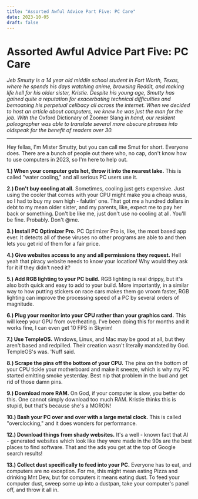 ```yaml
---
title: "Assorted Awful Advice Part Five: PC Care"
date: 2023-10-05
draft: false
---
```

# Assorted Awful Advice Part Five: PC Care

*Jeb Smutty is a 14 year old middle school student in Fort Worth, Texas, where he spends his days watching anime, browsing Reddit, and making life hell for his older sister, Kristie. Despite his young age, Smutty has gained quite a reputation for exacerbating technical difficulties and bemoaning his perpetual celibacy all across the internet. When we decided to host an article about computers, we knew he was just the man for the job. With the* Oxford Dictionary of Zoomer Slang *in hand, our resident paleographer was able to translate several more obscure phrases into oldspeak for the benefit of readers over 30.*

---

Hey fellas, I'm Mister Smutty, but you can call me Smut for short. Everyone does. There are a bunch of people out there who, no cap, don't know how to use computers in 2023, so I'm here to help out.

**1.) When your computer gets hot, throw it into the nearest lake.** This is called "water cooling," and all serious PC users use it.

**2.) Don't buy cooling at all.** Sometimes, cooling just gets expensive. Just using the cooler that comes with your CPU might make you a cheap wuss, so I had to buy my own high - falutin' one. That got me a hundred dollars in debt to my mean older sister, and my parents, like, expect me to pay her back or something. Don't be like me, just don't use no cooling at all. You'll be fine. Probably. Don't @me.

**3.) Install PC Optimizer Pro.** PC Optimizer Pro is, like, the most based app ever. It detects all of these viruses no other programs are able to and then lets you get rid of them for a fair price.

**4.) Give websites access to any and all permissions they request.** Hell yeah that piracy website needs to know your location! Why would they ask for it if they didn't need it?

**5.) Add RGB lighting to your PC build.** RGB lighting is real drippy, but it's also both quick and easy to add to your build. More importantly, in a similar way to how putting stickers on race cars makes them go vroom faster, RGB lighting can improve the processing speed of a PC by several orders of magnitude. 

**6.) Plug your monitor into your CPU rather than your graphics card.** This will keep your GPU from overheating. I've been doing this for months and it works fine, I can even get 10 FPS in Skyrim!

**7.) Use TempleOS.** Windows, Linux, and Mac may be good at all, but they aren't based and redpilled. Their creation wasn't literally mandated by God. TempleOS's was. 'Nuff said.

**8.) Scrape the pins off the bottom of your CPU.** The pins on the bottom of your CPU tickle your motherboard and make it sneeze, which is why my PC started emitting smoke yesterday. Best nip that problem in the bud and get rid of those damn pins. 

**9.) Download more RAM.** On God, if your computer is slow, you better do this. One cannot simply download too much RAM. Kristie thinks this is stupid, but that's because she's a MORON! 

**10.) Bash your PC over and over with a large metal clock.** This is called "overclocking," and it does wonders for performance.

**12.) Download things from shady websites.** It's a well - known fact that AI - generated websites which look like they were made in the 90s are the best places to find software. That and the ads you get at the top of Google search results!

**13.) Collect dust specifically to feed into your PC.** Everyone has to eat, and computers are no exception. For me, this might mean eating Pizza and drinking Mnt Dew, but for computers it means eating dust. To feed your computer dust, sweep some up into a dustpan, take your computer's panel off, and throw it all in.
